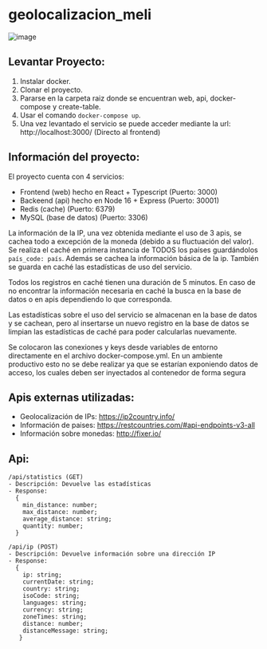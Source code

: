 # geolocalizacion_meli

![image](https://user-images.githubusercontent.com/33238193/217149952-6aab210d-ded9-4c18-be4e-a97aa2ad792a.png)


## Levantar Proyecto:
1. Instalar docker.
2. Clonar el proyecto.
3. Pararse en la carpeta raiz donde se encuentran web, api, docker-compose y create-table.
4. Usar el comando `docker-compose up`.
5. Una vez levantado el servicio se puede acceder mediante la url: http://localhost:3000/ (Directo al frontend)

## Información del proyecto:

El proyecto cuenta con 4 servicios:
  - Frontend (web) hecho en React + Typescript (Puerto: 3000)
  - Backeend (api) hecho en Node 16 + Express (Puerto: 30001)
  - Redis (cache) (Puerto: 6379)
  - MySQL (base de datos) (Puerto: 3306)

La información de la IP, una vez obtenida mediante el uso de 3 apis, se cachea todo a excepción de la moneda (debido a su fluctuación del valor). 
Se realiza el caché en primera instancia de TODOS los países guardándolos `país_code: país`.
Además se cachea la información básica de la ip. También se guarda en caché las estadísticas de uso del servicio. 

Todos los registros en caché tienen una duración de 5 minutos. 
En caso de no encontrar la información necesaria en caché la busca en la base de datos o en apis dependiendo lo que corresponda.

Las estadísticas sobre el uso del servicio se almacenan en la base de datos y se cachean, pero al insertarse un nuevo registro en la base de datos se limpian las estadísticas de caché para poder calcularlas nuevamente. 

Se colocaron las conexiones y keys desde variables de entorno directamente en el archivo docker-compose.yml. 
En un ambiente productivo esto no se debe realizar ya que se estarían exponiendo datos de acceso, los cuales deben ser inyectados al contenedor de forma segura

## Apis externas utilizadas:
- Geolocalización de IPs: https://ip2country.info/
- Información de paises: https://restcountries.com/#api-endpoints-v3-all
- Información sobre monedas: http://fixer.io/

## Api: 
```
/api/statistics (GET)
- Descripción: Devuelve las estadísticas
- Response: 
  {
    min_distance: number;
    max_distance: number;
    average_distance: string;
    quantity: number;
  }
  
/api/ip (POST)
- Descripción: Devuelve información sobre una dirección IP
- Response:
  { 
    ip: string;
    currentDate: string;
    country: string;
    isoCode: string;
    languages: string;
    currency: string;
    zoneTimes: string;
    distance: number;
    distanceMessage: string;
   }
  ```
